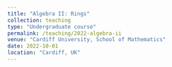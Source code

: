 ```yaml
---
title: "Algebra II: Rings"
collection: teaching
type: "Undergraduate course"
permalink: /teaching/2022-algebra-ii
venue: "Cardiff University, School of Mathematics"
date: 2022-10-01
location: "Cardiff, UK"
---
```

